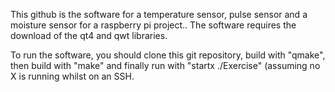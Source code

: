 This github is the software for a temperature sensor, pulse sensor and a moisture sensor for a raspberry pi project.. The software requires the download of the qt4 and qwt libraries.

To run the software, you should clone this git repository, build with "qmake", then build with "make" and finally run with "startx ./Exercise" (assuming no X is running whilst on an SSH.


